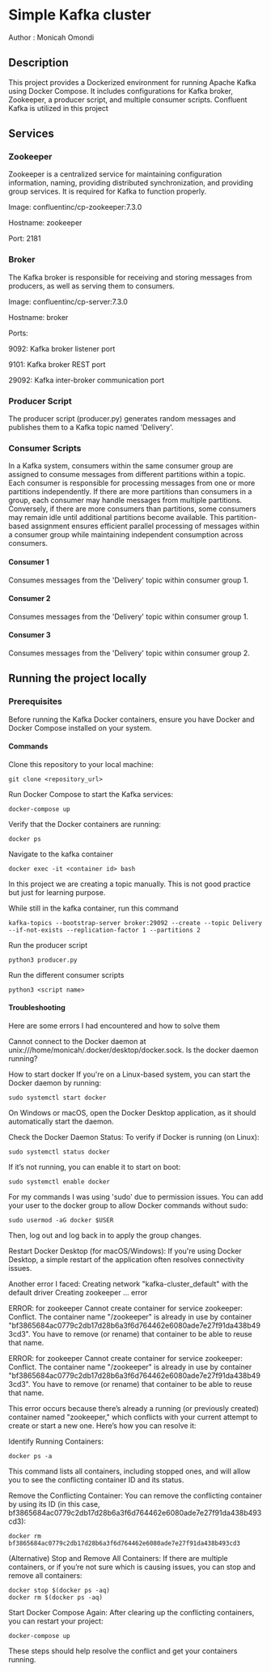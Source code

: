 # Simple Kafka cluster

Author : Monicah Omondi

## Description

This project provides a Dockerized environment for running Apache Kafka using Docker Compose. It includes configurations for Kafka broker, Zookeeper, a producer script, and multiple consumer scripts. Confluent Kafka is utilized in this project 


## Services

### Zookeeper
Zookeeper is a centralized service for maintaining configuration information, naming, providing distributed synchronization, and providing group services. It is required for Kafka to function properly.

Image: confluentinc/cp-zookeeper:7.3.0

Hostname: zookeeper

Port: 2181

### Broker
The Kafka broker is responsible for receiving and storing messages from producers, as well as serving them to consumers.

Image: confluentinc/cp-server:7.3.0

Hostname: broker

Ports:

9092: Kafka broker listener port

9101: Kafka broker REST port

29092: Kafka inter-broker communication port

### Producer Script
The producer script (producer.py) generates random messages and publishes them to a Kafka topic named 'Delivery'.

### Consumer Scripts
In a Kafka system, consumers within the same consumer group are assigned to consume messages from different partitions within a topic. Each consumer is responsible for processing messages from one or more partitions independently. If there are more partitions than consumers in a group, each consumer may handle messages from multiple partitions. Conversely, if there are more consumers than partitions, some consumers may remain idle until additional partitions become available. This partition-based assignment ensures efficient parallel processing of messages within a consumer group while maintaining independent consumption across consumers.

#### Consumer 1
Consumes messages from the 'Delivery' topic within consumer group 1.

#### Consumer 2
Consumes messages from the 'Delivery' topic within consumer group 1.

#### Consumer 3
Consumes messages from the 'Delivery' topic within consumer group 2.



## Running the project locally

### Prerequisites
Before running the Kafka Docker containers, ensure you have Docker and Docker Compose installed on your system.

#### Commands
Clone this repository to your local machine:
```
git clone <repository_url>
```

Run Docker Compose to start the Kafka services:
```
docker-compose up 
```
Verify that the Docker containers are running:
```
docker ps
```
Navigate to the kafka container
```
docker exec -it <container id> bash
```
In this project we are creating a topic manually. This is not good practice but just for learning purpose.

While still in the kafka container, run this command
```
kafka-topics --bootstrap-server broker:29092 --create --topic Delivery --if-not-exists --replication-factor 1 --partitions 2
```
Run the producer script
```
python3 producer.py
```
Run the different consumer scripts
```
python3 <script name>
```

#### Troubleshooting
Here are some errors I had encountered and how to solve them

Cannot connect to the Docker daemon at unix:///home/monicah/.docker/desktop/docker.sock. Is the docker daemon running?

How to start docker
If you're on a Linux-based system, you can start the Docker daemon by running:
```
sudo systemctl start docker
```
On Windows or macOS, open the Docker Desktop application, as it should automatically start the daemon.

Check the Docker Daemon Status: To verify if Docker is running (on Linux):

```
sudo systemctl status docker
```

If it’s not running, you can enable it to start on boot:

```
sudo systemctl enable docker
```

For my commands I was using 'sudo' due to permission issues.
You can add your user to the docker group to allow Docker commands without sudo:

```
sudo usermod -aG docker $USER
```
Then, log out and log back in to apply the group changes.

Restart Docker Desktop (for macOS/Windows): If you're using Docker Desktop, a simple restart of the application often resolves connectivity issues.


Another error I faced:
Creating network "kafka-cluster_default" with the default driver
Creating zookeeper ... error

ERROR: for zookeeper Cannot create container for service zookeeper: Conflict. The container name "/zookeeper" is already in use by container "bf3865684ac0779c2db17d28b6a3f6d764462e6080ade7e27f91da438b493cd3". You have to remove (or rename) that container to be able to reuse that name.

ERROR: for zookeeper Cannot create container for service zookeeper: Conflict. The container name "/zookeeper" is already in use by container "bf3865684ac0779c2db17d28b6a3f6d764462e6080ade7e27f91da438b493cd3". You have to remove (or rename) that container to be able to reuse that name.

This error occurs because there’s already a running (or previously created) container named "zookeeper," which conflicts with your current attempt to create or start a new one. Here’s how you can resolve it:

Identify Running Containers:

```
docker ps -a
```
This command lists all containers, including stopped ones, and will allow you to see the conflicting container ID and its status.

Remove the Conflicting Container: You can remove the conflicting container by using its ID (in this case, bf3865684ac0779c2db17d28b6a3f6d764462e6080ade7e27f91da438b493cd3):

```
docker rm bf3865684ac0779c2db17d28b6a3f6d764462e6080ade7e27f91da438b493cd3
```
(Alternative) Stop and Remove All Containers: If there are multiple containers, or if you’re not sure which is causing issues, you can stop and remove all containers:

```
docker stop $(docker ps -aq)
docker rm $(docker ps -aq)

```
Start Docker Compose Again: After clearing up the conflicting containers, you can restart your project:

```
docker-compose up
```
These steps should help resolve the conflict and get your containers running.
